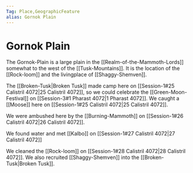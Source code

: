 ```yaml
---
Tag: Place,GeographicFeature
alias: Gornok Plain
---
```

# Gornok Plain
The Gornok-Plain is a large plain in the [[Realm-of-the-Mammoth-Lords]] somewhat to the west of the [[Tusk-Mountains]]. It is the location of the [[Rock-loom]] and the livingplace of [[Shaggy-Shemven]].

The [[Broken-Tusk|Broken Tusk]] made camp here on [[Session-1#25 Calistril 4072|25 Calistril 4072]], so we could celebrate the [[Green-Moon-Festival]] on [[Session-3#1 Pharast 4072|1 Pharast 4072]]. We caught a [[Moose]] here on [[Session-1#25 Calistril 4072|25 Calistril 4072]]. 

We were ambushed here by the [[Burning-Mammoth]] on [[Session-1#26 Calistril 4072|26 Calistril 4072]]. 

We found water and met [[Kalbo]] on [[Session-1#27 Calistril 4072|27 Calistril 4072]]

We cleaned the [[Rock-loom]] on [[Session-1#28 Calistril 4072|28 Calistril 4072]]. We also recruited [[Shaggy-Shemven]] into the [[Broken-Tusk|Broken Tusk]].